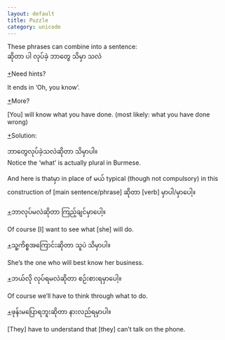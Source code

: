 ```yaml
---
layout: default
title: Puzzle
category: unicode
---
```


<p>These phrases can combine into a sentence:<br>
<span class='mm3'>ဆိုတာ ပါ လုပ်ခဲ့ ဘာတွေ သိမှာ သလဲ</span></p>

<p class='hide-trigger'><a href="#">+</a>Need hints?</p>
<p class='hide-this'>It ends in ‘Oh, you know’.</p>

<p class='hide-trigger'><a href="#">+</a>More?</p>
<p class='hide-this'>[You] will know what you have done. (most likely: what you have done wrong)</p>

<p class='hide-trigger'><a href="#">+</a>Solution:</p>
<p class='hide-this'><span class='mm3'>ဘာတွေလုပ်ခဲ့သလဲဆိုတာ သိမှာပါ။</span><br>
Notice the ‘what’ is actually plural in Burmese.</p>

<p>And here is that<span class='mm3'>မှာ </span> in place of <span class='mm3'>မယ် </span> typical (though not compulsory) in this construction of [main sentence/phrase] <span class='mm3'> ဆိုတာ</span> [verb] <span class='mm3'>မှာပါ</span>/<span class='mm3'>မှာပေါ့။</span></p>

<p class='hide-trigger'><a href="#">+</a><span class='mm3'>ဘာလုပ်မလဲဆိုတာ ကြည့်ချင်မှာပေါ့။</span></p>
<p class='hide-this'>Of course [I] want to see what [she] will do.</p>
<p class='hide-trigger'><a href="#">+</a><span class='mm3'>သူ့ကိစ္စအကြောင်းဆိုတာ သူပဲ သိမှာပါ။</span></p>
<p class='hide-this'>She’s the one who will best know her business.</p>
<p class='hide-trigger'><a href="#">+</a><span class='mm3'>ဘယ်လို လုပ်ရမလဲဆိုတာ စဉ်းစားရမှာပေါ့။</span></p>
<p class='hide-this'>Of course we’ll have to think through what to do.</p>
<p class='hide-trigger'><a href="#">+</a><span class='mm3'>ဖုန်းမပြောရဘူးဆိုတာ နားလည်ရမှာပါ။</span></p>
<p class='hide-this'>[They] have to understand that [they] can’t talk on the phone.</p>
